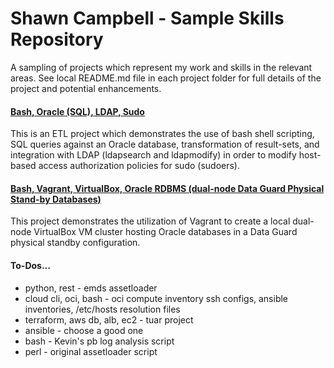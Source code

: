 # Shawn Campbell - Sample Skills Repository

A sampling of projects which represent my work and skills in the relevant areas. See local README.md file in each project folder for full details of the project and potential enhancements.

#### [Bash, Oracle (SQL), LDAP, Sudo](./bash-sql-ldap-sudo/)

This is an ETL project which demonstrates the use of bash shell scripting, SQL queries against an Oracle database, transformation of result-sets, and integration with LDAP (ldapsearch and ldapmodify) in order to modify host-based access authorization policies for sudo (sudoers).

#### [Bash, Vagrant, VirtualBox, Oracle RDBMS (dual-node Data Guard Physical Stand-by Databases)](./bash-oracle-vagrant/)

This project demonstrates the utilization of Vagrant to create a local dual-node VirtualBox VM cluster hosting Oracle databases in a Data Guard physical standby configuration.  

#### To-Dos...

- python, rest - emds assetloader
- cloud cli, oci, bash - oci compute inventory ssh configs, ansible inventories, /etc/hosts resolution files
- terraform, aws db, alb, ec2 - tuar project
- ansible - choose a good one
- bash - Kevin's pb log analysis script
- perl - original assetloader script
